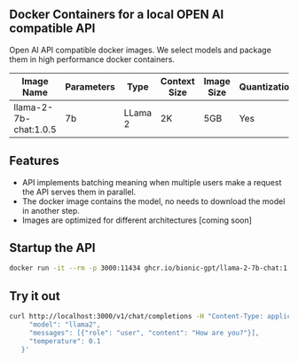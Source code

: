 ## Docker Containers for a local OPEN AI compatible API

Open AI API compatible docker images. We select models and package them in high performance docker containers.

|Image Name   |Parameters   | Type  | Context Size  | Image Size  | Quantization  | Ram Requirements  |
|---|---|---|---|---|---|---|
|llama-2-7b-chat:1.0.5| 7b  | LLama 2  | 2K | 5GB  | Yes  | 16GB  |

## Features

- API implements batching meaning when multiple users make a request the API serves them in parallel.
- The docker image contains the model, no needs to download the model in another step.
- Images are optimized for different architectures [coming soon]

## Startup the API

```sh
docker run -it --rm -p 3000:11434 ghcr.io/bionic-gpt/llama-2-7b-chat:1.0.5
```

## Try it out

```sh
curl http://localhost:3000/v1/chat/completions -H "Content-Type: application/json" -d '{
     "model": "llama2", 
     "messages": [{"role": "user", "content": "How are you?"}],
     "temperature": 0.1 
   }'
```
